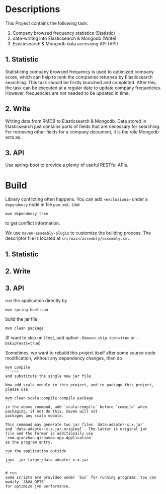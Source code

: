 # Descriptions
This Project contains the following task:
1. Company browsed frequency statistics (Statistic)
2. data-writing into Elasticsearch & Mongodb (Write)
3. Elasticsearch & Mongodb data accessing API (API)
## 1. Statistic
Statisticing company browsed frequency is used to optimized company score, which can
help to rank the companies returned by Elasticsearch searching. This task should be 
firstly launched and completed. After this, the task can be executed at a regular date
to update company frequencies. However, frequencies are not needed to be updated in time.

## 2. Write
Writing data from RMDB to Elasticsearch & Mongodb. Data stored in Elasticsearch just
contains parts of fields that are necessary for searching. For retrieving other fields
for a company document, it is the role Mongodb acts as.

## 3. API
Use spring-boot to provide a plenty of useful RESTful APIs. 
 
 
# Build
Library conflicting often happens. You can add `<exclusions>` under a `dependency` node 
in file `pom.xml`. Use
```$xslt
mvn dependency:tree
```
to get conflict information.

We use `maven-assembly-plugin` to customize the building process. The descriptor file
is located at `src/main/assembly/assembly.xml`.

## 1. Statistic
## 2. Write
## 3. API
run the application directly by 
```
mvn spring-boot:run
```
build the jar file
```
mvn clean package
```
(If want to skip unit test, add option `-Dmaven.skip.test=true` or `-DskipTests=true`)

Sometimes, we want to rebuild this project itself after some source code modification, without any dependency changes,
then do
~~~```
mvn compile
```~~~
and substitute the single new jar file.

Now add scala module in this project, and to package this project, please use
```
mvn clean scala:compile compile package
```
in the above command, add `scala:compile` before `compile` when packaging, if not do this, maven will not
packages any scala module.

This command may generate two jar files `data-adapter-x.x.jar` 
and `data-adapter-x.x.jar.original`. The latter is original jar
file and the former is additionally use `com.qianzhan.qichamao.app.Application`
as the program entry.

run the application outside
```
java -jar target/data-adapter-x.x.jar
```

# run
Some scripts are provided under `bin` for running programs. You can modify `JAVA_OPTS`
for optimize jvm performance.
